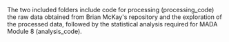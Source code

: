 The two included folders include code for processing (processing_code) the raw data obtained from Brian McKay's repository and the exploration of the processed data, followed by the statistical analysis required for MADA Module 8 (analysis_code).